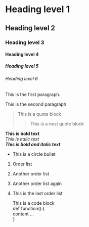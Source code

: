 # Heading level 1
## Heading level 2	
### Heading level 3	
#### Heading level 4
##### Heading level 5	
###### Heading level 6

This is the first paragraph.

This is the second paragraph

>This is a quote block
>> This is a nest quote block  


**This is bold text**  
*This is italic text*  
***This is bold and italic text***  

- This is a circle bullet
1. Order list
2. Another order list
3. Another order list again
4. This is the last order list

    This is a code block  
    def function():{  
     content ...  
    }

